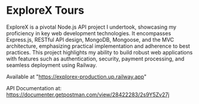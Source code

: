 # ExploreX Tours
ExploreX is a pivotal Node.js API project I undertook, showcasing my proficiency in key web development technologies. It encompasses Express.js, RESTful API design, MongoDB, Mongoose, and the MVC architecture, emphasizing practical implementation and adherence to best practices. This project highlights my ability to build robust web applications with features such as authentication, security, payment processing, and seamless deployment using Railway.

Available at "https://explorex-production.up.railway.app"

API Documentation at: https://documenter.getpostman.com/view/28422283/2s9Y5Zv27j
